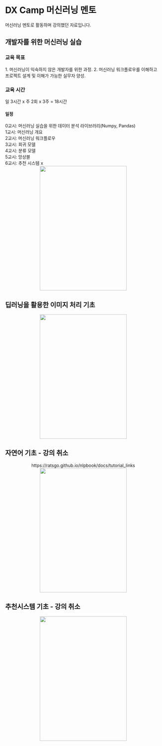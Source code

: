 # DX Camp 머신러닝 멘토

머신러닝 멘토로 활동하며 강의했던 자료입니다.
<h2> 개발자를 위한 머신러닝 실습</h2>

<h3> 교육 목표 </h3>
1. 머신러닝이 익숙하지 않은 개발자를 위한 과정.
2. 머신러닝 워크플로우를 이해하고 프로젝트 설계 및 이해가 가능한 실무자 양성.

<h3> 교육 시간 </h3>
일 3시간 x 주 2회 x 3주 = 18시간

<h4> 일정 </h4>
0교시: 머신러닝 실습을 위한 데이터 분석 라이브러리(Numpy, Pandas)<br/>
1교시: 머신러닝 개요<br/>
2교시: 머신러닝 워크플로우 <br/>
3교시: 회귀 모델 <br/>
4교시: 분류 모델 <br/>
5교시: 앙상블 <br/>
6교시: 추천 시스템 x<br/>
<div align=center> 
  <img src="https://user-images.githubusercontent.com/39451858/228713228-80822c20-f16d-4b0b-85bc-92415b2e60f0.png"  width="280" height="400"/>
</div>

<h2> 딥러닝을 활용한 이미지 처리 기초</h2>
<div align=center> 
  <img src="https://user-images.githubusercontent.com/39451858/207398121-80fa2bee-2003-47b3-8d2a-8900ff9bb4b7.png"  width="280" height="400"/>
</div>

<h2> 자연어 기초 - 강의 취소</h2>
<div align=center> 
  https://ratsgo.github.io/nlpbook/docs/tutorial_links <br/>
  <img src="https://user-images.githubusercontent.com/39451858/207397987-f82539ce-7b09-470e-8144-8a1228ed3353.png"  width="280" height="400"/>
</div>
<h2> 추천시스템 기초 - 강의 취소</h2>
<div align=center> 
  <img src="https://user-images.githubusercontent.com/39451858/207398205-ac9f905b-d3e9-497b-b053-6cfcbee73fba.png"  width="280" height="400"/>
</div>
